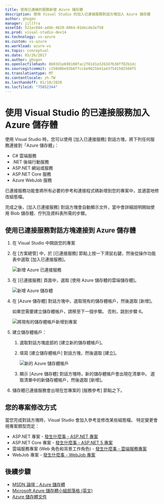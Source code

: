 ```yaml
---
title: 使用已連線的服務新增 Azure 儲存體
description: 使用 Visual Studio 的加入已連接服務對話方塊加入 Azure 儲存體
author: ghogen
manager: jillfra
assetId: 521ec044-ad4b-4828-8864-01decde2e758
ms.prod: visual-studio-dev14
ms.technology: vs-azure
ms.custom: vs-azure
ms.workload: azure-vs
ms.topic: conceptual
ms.date: 03/26/2017
ms.author: ghogen
ms.openlocfilehash: 8b03d1e698108fac2f81d1e3263d7b38ff82b1dc
ms.sourcegitcommit: c150d0be93b6f7ccbe9625b41a437541502560f5
ms.translationtype: MT
ms.contentlocale: zh-TW
ms.lasthandoff: 01/10/2020
ms.locfileid: "75852344"
---
```

# <a name="adding-azure-storage-by-using-visual-studio-connected-services"></a>使用 Visual Studio 的已連接服務加入 Azure 儲存體
使用 Visual Studio 時，您可以使用 [加入已連接服務] 對話方塊，將下列任何服務連接到「Azure 儲存體」：

- C# 雲端服務
- .NET 後端行動服務
- ASP.NET 網站或服務
- ASP.NET Core 服務
- Azure WebJob 服務

已連接服務功能會將所有必要的參考和連接程式碼新增到您的專案中，並適當地修改組態檔。

完成之後，[加入已連接服務] 對話方塊會自動顯示文件，當中會詳細說明開始使用 Blob 儲存體、佇列及資料表所需的步驟。

## <a name="connect-to-azure-storage-using-the-connected-services-dialog"></a>使用已連接服務對話方塊連接到 Azure 儲存體
1. 在 Visual Studio 中開啟您的專案

1. 在 [方案總管] 中，於 [已連接服務] 節點上按一下滑鼠右鍵，然後從操作功能表中選取 [加入已連接服務]。

    ![新增 Azure 已連接服務](./media/vs-azure-tools-connected-services-storage/IC796702.png)

1. 在 [已連接服務] 頁面中，選取 [使用 Azure 儲存體的雲端儲存體]。

    ![新增 Azure 儲存體](./media/vs-azure-tools-connected-services-storage/add-azure-storage.png)

1. 在 [Azure 儲存體] 對話方塊中，選取現有的儲存體帳戶，然後選取 [新增]。

    如果您需要建立儲存體帳戶，請移至下一個步驟。 否則，跳到步驟 6。

    ![將現有的儲存體帳戶新增到專案](./media/vs-azure-tools-connected-services-storage/select-azure-storage-account.png)

1. 建立儲存體帳戶：

   1. 選取對話方塊底部的 [建立新的儲存體帳戶]。

   1. 填寫 [建立儲存體帳戶] 對話方塊，然後選取 [建立]。

       ![新的 Azure 儲存體帳戶](./media/vs-azure-tools-connected-services-storage/create-storage-account.png)

   1. 顯示 [Azure 儲存體] 對話方塊時，新的儲存體帳戶會出現在清單中。 選取清單中的新儲存體帳戶，然後選取 [新增]。

1. 儲存體已連接服務會出現在您專案的 [服務參考] 節點之下。

## <a name="how-your-project-is-modified"></a>您的專案修改方式
當您完成對話方塊時，Visual Studio 會加入參考並修改某些組態檔。 特定變更會視專案類型而定：

- ASP.NET 專案 - [發生什麼事 - ASP.NET 專案](https://docs.microsoft.com/azure/visual-studio/vs-storage-aspnet-getting-started-blobs)
- ASP.NET Core 專案 - [發生什麼事 - ASP.NET 5 專案](https://docs.microsoft.com/azure/visual-studio/vs-storage-aspnet5-getting-started-blobs)
- 雲端服務專案 (Web 角色和背景工作角色) - [發生什麼事 - 雲端服務專案](https://docs.microsoft.com/azure/visual-studio/vs-storage-cloud-services-getting-started-blobs)
- WebJob 專案 - [發生什麼事 - WebJob 專案](/azure/visual-studio/vs-storage-webjobs-what-happened)

## <a name="next-steps"></a>後續步驟
- [MSDN 論壇︰Azure 儲存體](https://social.msdn.microsoft.com/forums/azure/home?forum=windowsazuredata)
- [Microsoft Azure 儲存體小組部落格 (英文)](https://blogs.msdn.microsoft.com/windowsazurestorage/)
- [Azure 儲存體文件](https://docs.microsoft.com/azure/storage/)
